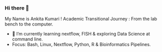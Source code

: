 ### Hi there 👋
My Name is Ankita Kumari !
Academic Transitional Journey : From the lab bench to the computer.

- 🌱 I’m currently learning nextflow, FISH & exploring Data Science at command line.
- Focus: Bash, Linux, Nextflow, Python, R & Bioinformatics Pipelines.
